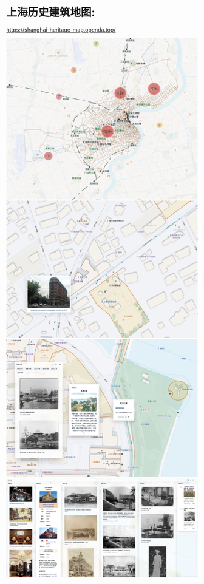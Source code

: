 # 上海历史建筑地图:

https://shanghai-heritage-map.openda.top/

![](public/doc/image.jpg)
![](public/doc/image1.jpg)
![](public/doc/image2.jpg)
![](public/doc/image3.jpg)
